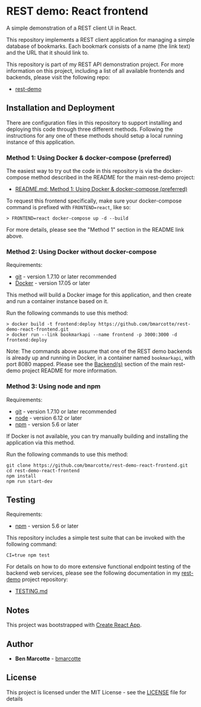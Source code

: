 # REST demo: React frontend
A simple demonstration of a REST client UI in React.

This repository implements a REST client application for managing a simple database of bookmarks. Each bookmark
consists of a name (the link text) and the URL that it should link to.  

This repository is part of my REST API demonstration project.  For more information on this project, including a list
of all available frontends and backends, please visit the following repo:
* [rest-demo](https://github.com/bmarcotte/rest-demo/)

## Installation and Deployment

There are configuration files in this repository to support installing and deploying this code through three different
methods.  Following the instructions for any one of these methods should setup a local running instance of this
application.

### Method 1: Using Docker & docker-compose (preferred)

The easiest way to try out the code in this repository is via the docker-compose method described in the README for the
main rest-demo project:
* [README.md: Method 1: Using Docker & docker-compose (preferred)](https://github.com/bmarcotte/rest-demo/blob/master/README.md#method-1-using-docker--docker-compose-preferred)

To request this frontend specifically, make sure your docker-compose command is prefixed with `FRONTEND=react`, like so:
```
> FRONTEND=react docker-compose up -d --build
```

For more details, please see the "Method 1" section in the README link above.

### Method 2: Using Docker without docker-compose

Requirements:
* [git](https://git-scm.com/book/en/v2/Getting-Started-Installing-Git) - version 1.7.10 or later recommended
* [Docker](https://www.docker.com/get-docker) - version 17.05 or later

This method will build a Docker image for this application, and then create and run a container instance based on it.

Run the following commands to use this method:
```
> docker build -t frontend:deploy https://github.com/bmarcotte/rest-demo-react-frontend.git
> docker run --link bookmarkapi --name frontend -p 3000:3000 -d frontend:deploy
```

Note: The commands above assume that one of the REST demo backends is already up and running in Docker, in a
container named `bookmarkapi`, with port 8080 mapped.
Please see the [Backend(s)](https://github.com/bmarcotte/rest-demo#backends) section of the main rest-demo project
README for more information.

### Method 3: Using node and npm

Requirements:
* [git](https://git-scm.com/book/en/v2/Getting-Started-Installing-Git) - version 1.7.10 or later recommended
* [node](https://nodejs.org/en/download/) - version 6.12 or later
* [npm](https://www.npmjs.com/get-npm) - version 5.6 or later

If Docker is not available, you can try manually building and installing the application via this method.

Run the following commands to use this method:
```
git clone https://github.com/bmarcotte/rest-demo-react-frontend.git
cd rest-demo-react-frontend
npm install
npm run start-dev
```

## Testing

Requirements:
* [npm](https://www.npmjs.com/get-npm) - version 5.6 or later

This repository includes a simple test suite that can be invoked with the following command:

```
CI=true npm test
```

For details on how to do more extensive functional endpoint testing of the backend web services, please see the
following documentation in my [rest-demo](https://github.com/bmarcotte/rest-demo) project repository:
* [TESTING.md](https://github.com/bmarcotte/rest-demo/blob/master/TESTING.md)

## Notes

This project was bootstrapped with [Create React App](https://github.com/facebookincubator/create-react-app).

## Author

* **Ben Marcotte** - [bmarcotte](https://github.com/bmarcotte)

## License

This project is licensed under the MIT License - see the [LICENSE](LICENSE) file for details
